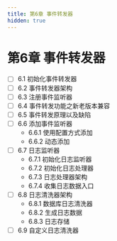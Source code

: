 ```yaml
---
title: 第6章 事件转发器
hidden: true
---
```


# 第6章 事件转发器

- [ ] 6.1 初始化事件转发器
- [ ] 6.2 事件转发器架构
- [ ] 6.3 注册事件监听器
- [ ] 6.4 事件转发功能之新老版本兼容
- [ ] 6.5 事件转发原理以及缺陷
- [ ] 6.6 添加事件监听器
  - 6.6.1 使用配置方式添加
  - 6.6.2 动态添加
- [ ] 6.7 日志监听器
  - 6.7.1 初始化日志监听器
  - 6.7.2 初始化日志处理器
  - 6.7.3 日志处理器架构
  - 6.7.4 收集日志数据入口
- [ ] 6.8 日志清洗器架构
  - 6.8.1 数据库日志清洗器
  - 6.8.2 生成日志数据
  - 6.8.3 日志存储
- [ ] 6.9 自定义日志清洗器
